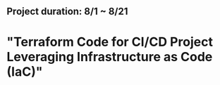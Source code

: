 ## Project duration: 8/1 ~ 8/21
# "Terraform Code for CI/CD Project Leveraging Infrastructure as Code (IaC)"
